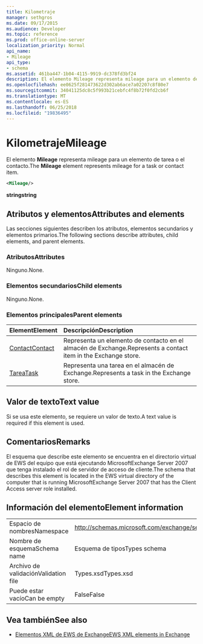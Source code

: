 ```yaml
---
title: Kilometraje
manager: sethgros
ms.date: 09/17/2015
ms.audience: Developer
ms.topic: reference
ms.prod: office-online-server
localization_priority: Normal
api_name:
- Mileage
api_type:
- schema
ms.assetid: 461ba447-1b04-4115-9919-dc378fd3bf24
description: El elemento Mileage representa mileage para un elemento de tarea o el contacto.
ms.openlocfilehash: ee0625f281473622d302ab6ace7a02207c8f80e7
ms.sourcegitcommit: 34041125dc8c5f993b21cebfc4f8b72f0fd2cb6f
ms.translationtype: MT
ms.contentlocale: es-ES
ms.lasthandoff: 06/25/2018
ms.locfileid: "19836495"
---
```

# <a name="mileage"></a><span data-ttu-id="481e1-103">Kilometraje</span><span class="sxs-lookup"><span data-stu-id="481e1-103">Mileage</span></span>

<span data-ttu-id="481e1-104">El elemento **Mileage** representa mileage para un elemento de tarea o el contacto.</span><span class="sxs-lookup"><span data-stu-id="481e1-104">The **Mileage** element represents mileage for a task or contact item.</span></span> 
  
```xml
<Mileage/>
```

 <span data-ttu-id="481e1-105">**string**</span><span class="sxs-lookup"><span data-stu-id="481e1-105">**string**</span></span>
## <a name="attributes-and-elements"></a><span data-ttu-id="481e1-106">Atributos y elementos</span><span class="sxs-lookup"><span data-stu-id="481e1-106">Attributes and elements</span></span>

<span data-ttu-id="481e1-107">Las secciones siguientes describen los atributos, elementos secundarios y elementos primarios.</span><span class="sxs-lookup"><span data-stu-id="481e1-107">The following sections describe attributes, child elements, and parent elements.</span></span>
  
### <a name="attributes"></a><span data-ttu-id="481e1-108">Atributos</span><span class="sxs-lookup"><span data-stu-id="481e1-108">Attributes</span></span>

<span data-ttu-id="481e1-109">Ninguno.</span><span class="sxs-lookup"><span data-stu-id="481e1-109">None.</span></span>
  
### <a name="child-elements"></a><span data-ttu-id="481e1-110">Elementos secundarios</span><span class="sxs-lookup"><span data-stu-id="481e1-110">Child elements</span></span>

<span data-ttu-id="481e1-111">Ninguno.</span><span class="sxs-lookup"><span data-stu-id="481e1-111">None.</span></span>
  
### <a name="parent-elements"></a><span data-ttu-id="481e1-112">Elementos principales</span><span class="sxs-lookup"><span data-stu-id="481e1-112">Parent elements</span></span>

|<span data-ttu-id="481e1-113">**Element**</span><span class="sxs-lookup"><span data-stu-id="481e1-113">**Element**</span></span>|<span data-ttu-id="481e1-114">**Descripción**</span><span class="sxs-lookup"><span data-stu-id="481e1-114">**Description**</span></span>|
|:-----|:-----|
|[<span data-ttu-id="481e1-115">Contact</span><span class="sxs-lookup"><span data-stu-id="481e1-115">Contact</span></span>](contact.md) <br/> |<span data-ttu-id="481e1-116">Representa un elemento de contacto en el almacén de Exchange.</span><span class="sxs-lookup"><span data-stu-id="481e1-116">Represents a contact item in the Exchange store.</span></span>  <br/> |
|[<span data-ttu-id="481e1-117">Tarea</span><span class="sxs-lookup"><span data-stu-id="481e1-117">Task</span></span>](task.md) <br/> |<span data-ttu-id="481e1-118">Representa una tarea en el almacén de Exchange.</span><span class="sxs-lookup"><span data-stu-id="481e1-118">Represents a task in the Exchange store.</span></span>  <br/> |
   
## <a name="text-value"></a><span data-ttu-id="481e1-119">Valor de texto</span><span class="sxs-lookup"><span data-stu-id="481e1-119">Text value</span></span>

<span data-ttu-id="481e1-120">Si se usa este elemento, se requiere un valor de texto.</span><span class="sxs-lookup"><span data-stu-id="481e1-120">A text value is required if this element is used.</span></span>
  
## <a name="remarks"></a><span data-ttu-id="481e1-121">Comentarios</span><span class="sxs-lookup"><span data-stu-id="481e1-121">Remarks</span></span>

<span data-ttu-id="481e1-122">El esquema que describe este elemento se encuentra en el directorio virtual de EWS del equipo que está ejecutando MicrosoftExchange Server 2007 que tenga instalado el rol de servidor de acceso de cliente.</span><span class="sxs-lookup"><span data-stu-id="481e1-122">The schema that describes this element is located in the EWS virtual directory of the computer that is running MicrosoftExchange Server 2007 that has the Client Access server role installed.</span></span>
  
## <a name="element-information"></a><span data-ttu-id="481e1-123">Información del elemento</span><span class="sxs-lookup"><span data-stu-id="481e1-123">Element information</span></span>

|||
|:-----|:-----|
|<span data-ttu-id="481e1-124">Espacio de nombres</span><span class="sxs-lookup"><span data-stu-id="481e1-124">Namespace</span></span>  <br/> |http://schemas.microsoft.com/exchange/services/2006/types  <br/> |
|<span data-ttu-id="481e1-125">Nombre de esquema</span><span class="sxs-lookup"><span data-stu-id="481e1-125">Schema name</span></span>  <br/> |<span data-ttu-id="481e1-126">Esquema de tipos</span><span class="sxs-lookup"><span data-stu-id="481e1-126">Types schema</span></span>  <br/> |
|<span data-ttu-id="481e1-127">Archivo de validación</span><span class="sxs-lookup"><span data-stu-id="481e1-127">Validation file</span></span>  <br/> |<span data-ttu-id="481e1-128">Types.xsd</span><span class="sxs-lookup"><span data-stu-id="481e1-128">Types.xsd</span></span>  <br/> |
|<span data-ttu-id="481e1-129">Puede estar vacío</span><span class="sxs-lookup"><span data-stu-id="481e1-129">Can be empty</span></span>  <br/> |<span data-ttu-id="481e1-130">False</span><span class="sxs-lookup"><span data-stu-id="481e1-130">False</span></span>  <br/> |
   
## <a name="see-also"></a><span data-ttu-id="481e1-131">Vea también</span><span class="sxs-lookup"><span data-stu-id="481e1-131">See also</span></span>



- [<span data-ttu-id="481e1-132">Elementos XML de EWS de Exchange</span><span class="sxs-lookup"><span data-stu-id="481e1-132">EWS XML elements in Exchange</span></span>](ews-xml-elements-in-exchange.md)

